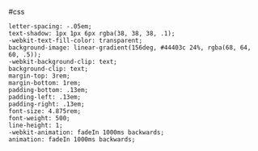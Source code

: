 #css 

    letter-spacing: -.05em;
    text-shadow: 1px 1px 6px rgba(38, 38, 38, .1);
    -webkit-text-fill-color: transparent;
    background-image: linear-gradient(156deg, #44403c 24%, rgba(68, 64, 60, .5));
    -webkit-background-clip: text;
    background-clip: text;
    margin-top: 3rem;
    margin-bottom: 1rem;
    padding-bottom: .13em;
    padding-left: .13em;
    padding-right: .13em;
    font-size: 4.875rem;
    font-weight: 500;
    line-height: 1;
    -webkit-animation: fadeIn 1000ms backwards;
    animation: fadeIn 1000ms backwards;